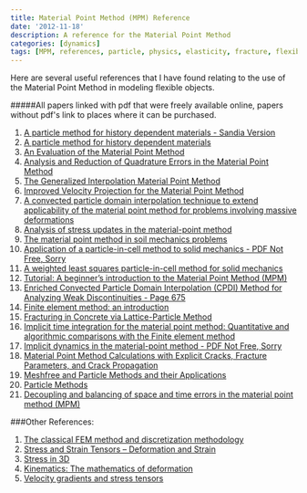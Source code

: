 ```yaml
---
title: Material Point Method (MPM) Reference
date: '2012-11-18'
description: A reference for the Material Point Method 
categories: [dynamics]
tags: [MPM, references, particle, physics, elasticity, fracture, flexible]
---
```


Here are several useful references that I have found relating to the use of the Material Point Method in modeling flexible objects.

#####All papers linked with pdf that were freely available online, papers without pdf's link to places where it can be purchased. 


1. [A particle method for history dependent materials - Sandia Version](http://prod.sandia.gov/techlib/access-control.cgi/1993/937044.pdf)
2. [A particle method for history dependent materials](http://www.cs.utah.edu/~mhall/cs6963s09/lectures/Sulsky_1994.pdf)
3. [An Evaluation of the Material Point Method](http://faculty.cns.uni.edu/~rothm/MPM1.pdf)
4. [Analysis and Reduction of Quadrature Errors in the Material Point Method](http://www.sci.utah.edu/~guilkey/MPMPubs/steffen_08_IJNME_mpm_preprint.pdf)
5. [The Generalized Interpolation Material Point Method](http://www.sci.utah.edu/~guilkey/MPMPubs/BardenhagenKober%20copy.pdf)
6. <a href="http://www.csafe.utah.edu/pdf/papers/2007_Wallstedt_Guilkey_(Improved_Velocity_Projection_for_the_Material_Point_Method).pdf"> Improved Velocity Projection for the Material Point Method </a>
7. <a href="http://www.csafe.utah.edu/pdf/papers/2011_Sadeghirad_Brannon_Burghardt_(A_Convected_Particle_Domain_Interpolation_Technique_To_Extend_Applicability_of_the_Material_Point_Method_for_Problems_Involving_Massive_Deformations).pdf"> A convected particle domain interpolation technique to extend applicability of the material point method for problems involving massive deformations </a>
8. [Analysis of stress updates in the material-point method](http://vbn.aau.dk/files/18643533/Analysis_of_Stress_Updates_in_the_Material-point_Method)
9. [The material point method in soil mechanics problems](http://fluid.ippt.gov.pl/ictam04/CD_ICTAM04/SM20/10231/SM20_10231.pdf)
10. [Application of a particle-in-cell method to solid mechanics - PDF Not Free, Sorry](http://www.sciencedirect.com/science/article/pii/0010465594001707)
11. <a href="http://www.csafe.utah.edu/pdf/papers/2009_Wallstedt_Guilkey_(Least_Squares_Particle-In-Cell_Method_for_Solid_Mechanics).pdf"> A weighted least squares particle-in-cell method for solid mechanics </a>
12. [Tutorial: A beginner’s introduction to the Material Point Method (MPM)](http://csm.mech.utah.edu/content/2012/03/13/tutorial-a-beginners-introduction-to-the-material-point-method-mpm)
13. [Enriched Convected Particle Domain Interpolation (CPDI) Method for Analyzing Weak Discontinuities - Page 675](http://congress.cimne.com/particles2011/frontal/doc/Particles_11_ebook.pdf)
14. [Finite element method: an introduction](http://faculty.ksu.edu.sa/rizwanbutt/Documents/FiniteElementsmethods.pdf)
15. [Fracturing in Concrete via Lattice-Particle Method](https://www.vutbr.cz/www_base/gigadisk.php?i=71884ae5a)
16. [Implicit time integration for the material point method: Quantitative and algorithmic comparisons with the Finite element method](mrl.sci.utah.edu/papers/impmpm_FINAL.pdf)
17. [Implicit dynamics in the material-point method - PDF Not Free, Sorry](http://www.sciencedirect.com/science/article/pii/S0045782504000155)
18. [Material Point Method Calculations with Explicit Cracks, Fracture Parameters, and Crack Propagation](http://www.cof.orst.edu/cof/wse/faculty/Nairn/papers/ICF11.pdf)
19. [Meshfree and Particle Methods and their Applications](http://www.tam.northwestern.edu/wkl/_wkl/pdf/Meshfree%20and%20Particle%20Methods%20and%20their%20Applications.pdf)
20. [Particle Methods](http://onlinelibrary.wiley.com/doi/10.1002/fld.912/abstract)
21. [Decoupling and balancing of space and time errors in the material point method (MPM)](http://onlinelibrary.wiley.com/doi/10.1002/nme.2787/abstract)

###Other References:

1. [The classical FEM method and discretization methodology](http://run.usc.edu/femdefo/sifakis-courseNotes-TheoryAndDiscretization.pdf)
2. [Stress and Strain Tensors – Deformation and Strain](http://www.colorado.edu/MCEN/MCEN5023/chap_04.pdf)
3. [Stress in 3D](http://www.colorado.edu/engineering/CAS/courses.d/Structures.d/IAST.Lect01.d/IAST.Lect01.pdf)
4. [Kinematics: The mathematics of deformation](www.mech.utah.edu/~brannon/public/Deformation.pdf)
5. [Velocity gradients and stress tensors](http://www.aerostudents.com/files/constitutiveModelling/velocityGradientsAndStressTensors.pdf)
